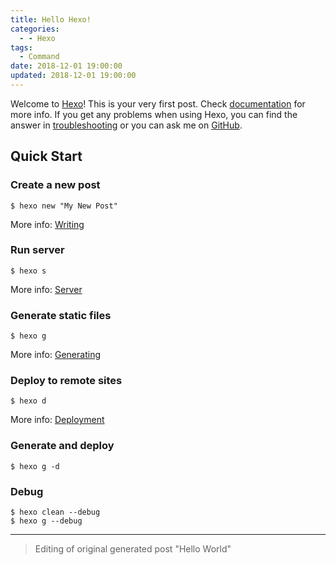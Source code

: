 ```yaml
---
title: Hello Hexo!
categories:
  - - Hexo
tags:
  - Command
date: 2018-12-01 19:00:00
updated: 2018-12-01 19:00:00
---
```


Welcome to [Hexo](//hexo.io/)! This is your very first post. Check [documentation](//hexo.io/docs/) for more info. If you get any problems when using Hexo, you can find the answer in [troubleshooting](//hexo.io/docs/troubleshooting.html) or you can ask me on [GitHub](//github.com/hexojs/hexo/issues).
<!-- more -->

## Quick Start

### Create a new post

``` 
$ hexo new "My New Post"
```

More info: [Writing](//hexo.io/docs/writing.html)

### Run server

``` 
$ hexo s
```

More info: [Server](//hexo.io/docs/server.html)

### Generate static files

``` 
$ hexo g
```

More info: [Generating](//hexo.io/docs/generating.html)

### Deploy to remote sites

``` 
$ hexo d
```

More info: [Deployment](//hexo.io/docs/deployment.html)

### Generate and deploy

``` 
$ hexo g -d
```

### Debug

``` 
$ hexo clean --debug
$ hexo g --debug
```

---
> Editing of original generated post "Hello World"
